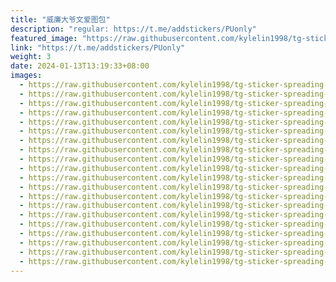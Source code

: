 ```yaml
---
title: "威廉大爷文爱图包"
description: "regular: https://t.me/addstickers/PUonly"
featured_image: "https://raw.githubusercontent.com/kylelin1998/tg-sticker-spreading-worldwide-images/main/img/f346b71b-3ce9-42c8-bbcf-78ee653f6bf4.jpg"
link: "https://t.me/addstickers/PUonly"
weight: 3
date: 2024-01-13T13:19:33+08:00
images:
  - https://raw.githubusercontent.com/kylelin1998/tg-sticker-spreading-worldwide-images/main/img/f346b71b-3ce9-42c8-bbcf-78ee653f6bf4.jpg
  - https://raw.githubusercontent.com/kylelin1998/tg-sticker-spreading-worldwide-images/main/img/fe8c2a65-3d22-4e13-8b17-0e7722f3cc17.jpg
  - https://raw.githubusercontent.com/kylelin1998/tg-sticker-spreading-worldwide-images/main/img/a8d7209a-abe1-472c-8bf5-4329148e013e.jpg
  - https://raw.githubusercontent.com/kylelin1998/tg-sticker-spreading-worldwide-images/main/img/f3ab3f62-3424-47ad-a023-a3b94f62d13b.jpg
  - https://raw.githubusercontent.com/kylelin1998/tg-sticker-spreading-worldwide-images/main/img/8b55e9d9-6a7b-4194-8f6d-8ce42e9628eb.jpg
  - https://raw.githubusercontent.com/kylelin1998/tg-sticker-spreading-worldwide-images/main/img/5e241c9f-f066-4c24-8663-b38f19176ae9.jpg
  - https://raw.githubusercontent.com/kylelin1998/tg-sticker-spreading-worldwide-images/main/img/151d51b5-280a-4fe9-b525-89372da61f6d.jpg
  - https://raw.githubusercontent.com/kylelin1998/tg-sticker-spreading-worldwide-images/main/img/6aee40de-2256-45cf-993e-bc56ebaddffc.jpg
  - https://raw.githubusercontent.com/kylelin1998/tg-sticker-spreading-worldwide-images/main/img/afbe18b2-7b77-4db3-b4ee-17ba0ad0cc49.jpg
  - https://raw.githubusercontent.com/kylelin1998/tg-sticker-spreading-worldwide-images/main/img/3b3c04fc-7994-4cd2-8073-9a8a97cb88f1.jpg
  - https://raw.githubusercontent.com/kylelin1998/tg-sticker-spreading-worldwide-images/main/img/f5df528c-a97f-4acf-9fb1-8eca348fc38c.jpg
  - https://raw.githubusercontent.com/kylelin1998/tg-sticker-spreading-worldwide-images/main/img/11df1a82-efd6-4167-9950-40e860d1c8a7.jpg
  - https://raw.githubusercontent.com/kylelin1998/tg-sticker-spreading-worldwide-images/main/img/35fdfd1a-8183-453b-b87a-98d89c859646.jpg
  - https://raw.githubusercontent.com/kylelin1998/tg-sticker-spreading-worldwide-images/main/img/c2183fd5-284d-413d-8331-18cf88ca4d4a.jpg
  - https://raw.githubusercontent.com/kylelin1998/tg-sticker-spreading-worldwide-images/main/img/3b26fead-b3c5-4426-a5dc-ec251634828e.jpg
  - https://raw.githubusercontent.com/kylelin1998/tg-sticker-spreading-worldwide-images/main/img/5e6f25a9-d3dc-47e7-bc15-ab4e9d355ab5.jpg
  - https://raw.githubusercontent.com/kylelin1998/tg-sticker-spreading-worldwide-images/main/img/0b7f0823-cb05-471a-bf09-10bb667b464b.jpg
  - https://raw.githubusercontent.com/kylelin1998/tg-sticker-spreading-worldwide-images/main/img/8335f3c7-a9a0-4591-aef1-caecbbae73d9.jpg
  - https://raw.githubusercontent.com/kylelin1998/tg-sticker-spreading-worldwide-images/main/img/46a3c3a2-6aae-4d8d-ac63-cc44fea0e7dc.jpg
  - https://raw.githubusercontent.com/kylelin1998/tg-sticker-spreading-worldwide-images/main/img/c0c8df19-253d-4537-903d-f28f661a1b1f.jpg
---
```

